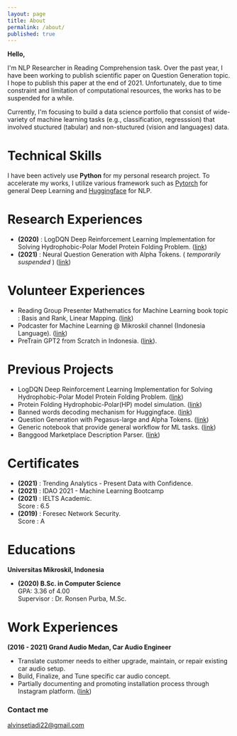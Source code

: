 ```yaml
---
layout: page
title: About
permalink: /about/
published: true
---
```


**Hello,**

I'm NLP Researcher in Reading Comprehension task. Over the past year, I have been working to publish scientific paper on Question Generation topic. I hope to publish this paper at the end of 2021. Unfortunately, due to time constraint and limitation of computational resources, the works has to be suspended for a while. 

Currently, I'm focusing to build a data science portfolio that consist of wide-variety of machine learning tasks (e.g., classification, regresssion) that involved stuctured (tabular) and non-stuctured (vision and languages) data.

# Technical Skills
I have been actively use **Python** for my personal research project. To accelerate my works, I utilize various framework such as [Pytorch](https://pytorch.org/) for general Deep Learning and [Huggingface](https://huggingface.co/) for NLP.

# Research Experiences
- **(2020)** : LogDQN Deep Reinforcement Learning Implementation for Solving Hydrophobic-Polar Model Protein Folding Problem. ([link](https://alvinwatner.github.io/static/logdqn_hp.pdf))
- **(2021)** : Neural Question Generation with Alpha Tokens. ( _temporarily suspended_ )
([link](https://alvinwatner.github.io/static/acl_qg_introduction.pdf))

# Volunteer Experiences
- Reading Group Presenter Mathematics for Machine Learning book topic : Basis and Rank, Linear Mapping. ([link](https://www.youtube.com/watch?v=HzNJIPNkLgQ&t=300s))
- Podcaster for Machine Learning @ Mikroskil channel (Indonesia Language). 
([link](https://open.spotify.com/show/1ukitiIucfT1bvB95s2k9A))
- PreTrain GPT2 from Scratch in Indonesia. ([link](https://huggingface.co/flax-community/gpt2-medium-indonesian)).

# Previous Projects
- LogDQN Deep Reinforcement Learning Implementation for Solving Hydrophobic-Polar Model Protein Folding Problem. ([link](https://github.com/alvinwatner/LogDQN_ProteinHP))
- Protein Folding Hydrophobic-Polar(HP) model simulation. ([link](https://github.com/alvinwatner/HP_Protein_Fold-GymEnv))
- Banned words decoding mechanism for Huggingface. ([link](https://github.com/huggingface/transformers/issues/14206#issuecomment-975785716))
- Question Generation with Pegasus-large and Alpha Tokens. ([link](https://huggingface.co/alvinwatner/pegasus-large-qg-squad-alpha-interro/raw/main/test_prediction_results.json))
- Generic notebook that provide general workflow for ML tasks. ([link](https://colab.research.google.com/drive/1C5pCs0jC4WRMDJsC224A0XR1hjkJA8ep?usp=sharing))
- Banggood Marketplace Description Parser. ([link](https://github.com/alvinwatner/banggood_description_parser))

# Certificates
- **(2021)** : Trending Analytics - Present Data with Confidence.
- **(2021)** : IDAO 2021 - Machine Learning Bootcamp
- **(2021)** : IELTS  Academic.\
Score : 6.5
- **(2019)** : Foresec Network Security.\
Score : A

# Educations
**Universitas Mikroskil, Indonesia**
- **(2020) B.Sc. in Computer Science**\
GPA: 3.36 of 4.00\
Supervisor : Dr. Ronsen Purba, M.Sc.

# Work Experiences
**(2016 - 2021) Grand Audio Medan, Car Audio Engineer**
- Translate customer needs to either upgrade, maintain, or repair existing car audio setup.
- Build, Finalize, and Tune specific car audio concept.
- Partially documenting and promoting installation process through Instagram platform. ([link](https://www.instagram.com/grandaudio.id/))

### Contact me

[alvinsetiadi22@gmail.com](mailto:email@domain.com)
